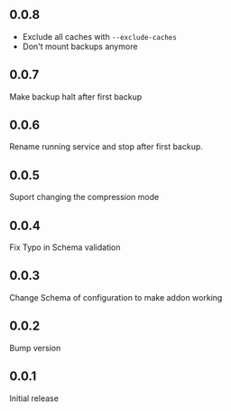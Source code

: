 <!-- https://developers.home-assistant.io/docs/add-ons/presentation#keeping-a-changelog -->

## 0.0.8

* Exclude all caches with `--exclude-caches`
* Don't mount backups anymore

## 0.0.7

Make backup halt after first backup

## 0.0.6 

Rename running service and stop after first backup.

## 0.0.5

Suport changing the compression mode

## 0.0.4

Fix Typo in Schema validation

## 0.0.3

Change Schema of configuration to make addon working

## 0.0.2

Bump version

## 0.0.1

Initial release